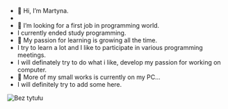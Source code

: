 - 👋 Hi, I’m Martyna.
- 
- 👀 I’m looking for a first job in programming world.
-    I currently ended study programming.
- 💞️ My passion for learning is growing all the time.
-    I try to learn a lot and I like to participate in various programming meetings.
-    I will definately try to do what i like, develop my passion for working on computer.
- 🌱 More of my small works is currently on my PC...
-    I will definitely try to add some here.
    
![Bez tytułu](https://user-images.githubusercontent.com/72028760/125331690-9876b900-e348-11eb-8527-2e0a8129151f.jpg)
